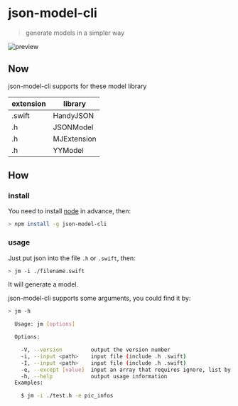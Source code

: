 # json-model-cli 

> generate models in a simpler way

![preview](http://7xkl1p.com1.z0.glb.clouddn.com/model-json-cli.gif)

## Now 
json-model-cli supports for these model library

| extension  | library        |
| --------   | ---------      |
| .swift     | HandyJSON      |  
| .h         | JSONModel      |   
| .h         | MJExtension    |   
| .h         | YYModel        |   

## How

### install 

You need to install [node](https://nodejs.org) in advance, then: 

```bash
> npm install -g json-model-cli
```

### usage

Just put json into the file `.h` or `.swift`, then:

```bash
> jm -i ./filename.swift
```

It will generate a model.

json-model-cli supports some arguments, you could find it by:

```bash
> jm -h

  Usage: jm [options]

  Options:

    -V, --version         output the version number
    -i, --input <path>    input file (include .h .swift)
    -I, --input <path>    input file (include .h .swift)
    -e, --except [value]  input an array that requires ignore, list by "," (default: )
    -h, --help            output usage information
  Examples:

    $ jm -i ./test.h -e pic_infos
```

